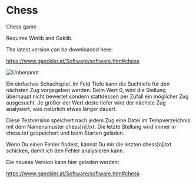 # Chess
 Chess game


Requires Winlib and Gaklib.

The latest version can be downloaded here:

https://www.gaeckler.at/Software/software.htm#chess

![Unbenannt](https://github.com/user-attachments/assets/14b65d7b-a8c3-4542-936c-08a9834bb109)

Ein einfaches Schachspiel. Im Feld Tiefe kann die Suchtiefe für den nächsten 
Zug vorgegeben werden. Beim Wert 0, wird die Stellung überhaupt nicht bewertet
sondern stattdessen per Zufall ein möglicher Zug ausgesucht. Je größer der Wert
desto tiefer wird der nächste Zug analysiert, was natürlich etwas länger 
dauert.

Diese Testversion speichert nach jedem Zug eine Datei im Tempverzeichnis mit 
dem Namensmuster chess[n].txt. Die letzte Stellung wird immer in chess.txt 
gespeichert und beim Starten geladen.

Wenn Du einen Fehler findest, kannst Du mir die letzten chess[n].txt schicken,
damit ich den Fehler analysieren kann.

Die neuese Version kann hier geladen werden:

https://www.gaeckler.at/Software/software.htm#chess


